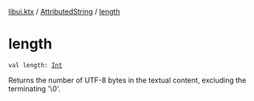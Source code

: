 [libui.ktx](../index.md) / [AttributedString](index.md) / [length](./length.md)

# length

`val length: `[`Int`](https://kotlinlang.org/api/latest/jvm/stdlib/kotlin/-int/index.html)

Returns the number of UTF-8 bytes in the textual content, excluding the terminating '\0'.

